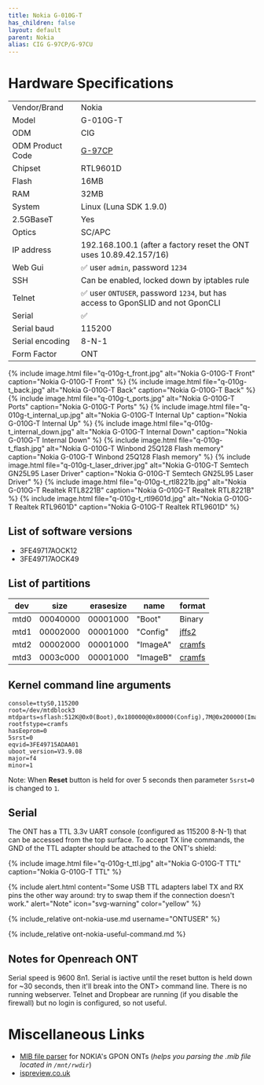 ```yaml
---
title: Nokia G-010G-T
has_children: false
layout: default
parent: Nokia
alias: CIG G-97CP/G-97CU
---
```


# Hardware Specifications

|                  |                                                                                |
| ---------------- | ------------------------------------------------------------------------------ |
| Vendor/Brand     | Nokia                                                                          |
| Model            | G-010G-T                                                                       |
| ODM              | CIG                                                                            |
| ODM Product Code | [G-97CP](/ont-cig-g-97cp)                                                      |
| Chipset          | RTL9601D                                                                       |
| Flash            | 16MB                                                                           |
| RAM              | 32MB                                                                           |
| System           | Linux (Luna SDK 1.9.0)                                                         |
| 2.5GBaseT        | Yes                                                                            |
| Optics           | SC/APC                                                                         |
| IP address       | 192.168.100.1  (after a factory reset the ONT uses 10.89.42.157/16)            |
| Web Gui          | ✅ user `admin`, password `1234`                                               |
| SSH              | Can be enabled, locked down by iptables rule                                   |
| Telnet           | ✅ user `ONTUSER`, password `1234`, but has access to GponSLID and not GponCLI |
| Serial           | ✅                                                                             |
| Serial baud      | 115200                                                                         |
| Serial encoding  | 8-N-1                                                                          |
| Form Factor      | ONT                                                                            |

{% include image.html file="q-010g-t_front.jpg"  alt="Nokia G-010G-T Front" caption="Nokia G-010G-T Front" %}
{% include image.html file="q-010g-t_back.jpg"  alt="Nokia G-010G-T Back" caption="Nokia G-010G-T Back" %}
{% include image.html file="q-010g-t_ports.jpg"  alt="Nokia G-010G-T Ports" caption="Nokia G-010G-T Ports" %}
{% include image.html file="q-010g-t_internal_up.jpg"  alt="Nokia G-010G-T Internal Up" caption="Nokia G-010G-T Internal Up" %}
{% include image.html file="q-010g-t_internal_down.jpg"  alt="Nokia G-010G-T Internal Down" caption="Nokia G-010G-T Internal Down" %}
{% include image.html file="q-010g-t_flash.jpg"         alt="Nokia G-010G-T Winbond 25Q128 Flash memory"  caption="Nokia G-010G-T Winbond 25Q128 Flash memory"  %}
{% include image.html file="q-010g-t_laser_driver.jpg"  alt="Nokia G-010G-T Semtech GN25L95 Laser Driver" caption="Nokia G-010G-T Semtech GN25L95 Laser Driver" %}
{% include image.html file="q-010g-t_rtl8221b.jpg"      alt="Nokia G-010G-T Realtek RTL8221B"             caption="Nokia G-010G-T Realtek RTL8221B"             %}
{% include image.html file="q-010g-t_rtl9601d.jpg"      alt="Nokia G-010G-T Realtek RTL9601D"             caption="Nokia G-010G-T Realtek RTL9601D"             %}

## List of software versions
- 3FE49717AOCK12 
- 3FE49717AOCK49 

## List of partitions

| dev  | size     | erasesize | name     | format                                          |
| ---- | -------- | --------- | -------- | ----------------------------------------------- |
| mtd0 | 00040000 | 00001000  | "Boot"   | Binary                                          |
| mtd1 | 00002000 | 00001000  | "Config" | [jffs2](https://en.wikipedia.org/wiki/JFFS2)    |
| mtd2 | 00002000 | 00001000  | "ImageA" | [cramfs](https://en.wikipedia.org/wiki/Cramfs)  |
| mtd3 | 0003c000 | 00001000  | "ImageB" | [cramfs](https://en.wikipedia.org/wiki/Cramfs)  |

## Kernel command line arguments
```
console=ttyS0,115200  
root=/dev/mtdblock3 
mtdparts=sflash:512K@0x0(Boot),0x180000@0x80000(Config),7M@0x200000(ImageA),7M@0x900000(ImageB) 
rootfstype=cramfs 
hasEeprom=0 
5srst=0 
eqvid=3FE49715ADAA01 
uboot_version=V3.9.08 
major=f4 
minor=1
```

Note: When **Reset** button is held for over 5 seconds then parameter `5srst=0` is changed to `1`.

## Serial

The ONT has a TTL 3.3v UART console (configured as 115200 8-N-1) that can be accessed from the top surface. To accept TX line commands, the GND of the TTL adapter should be attached to the ONT's shield:

{% include image.html file="q-010g-t_ttl.jpg"  alt="Nokia G-010G-T TTL" caption="Nokia G-010G-T TTL" %}

{% include alert.html content="Some USB TTL adapters label TX and RX pins the other way around: try to swap them if the connection doesn't work." alert="Note"  icon="svg-warning" color="yellow" %}

{% include_relative ont-nokia-use.md username="ONTUSER" %}

{% include_relative ont-nokia-useful-command.md %}

## Notes for Openreach ONT ##

Serial speed is 9600 8n1.  Serial is iactive until the reset button is held down for ~30 seconds, then it'll break into the ONT> command line.
There is no running webserver.  Telnet and Dropbear are running (if you disable the firewall) but no login is configured, so not useful. 

# Miscellaneous Links
- [MIB file parser](https://github.com/nanomad/nokia-ont-mib-parser) for NOKIA's GPON ONTs (*helps you parsing the .mib file located in `/mnt/rwdir`*)
- [ispreview.co.uk](https://www.ispreview.co.uk/index.php/2022/09/pictured-openreachs-future-2-5gbps-ont-for-fttp-broadband.html)
